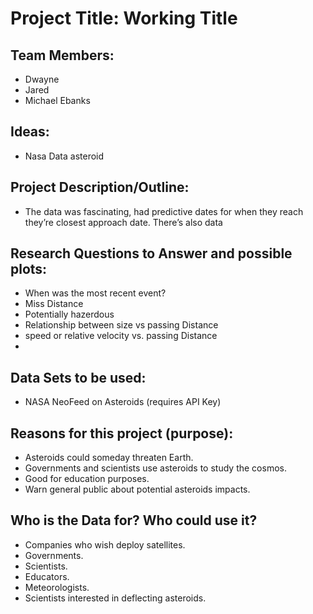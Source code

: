 # Project Title: Working Title

## Team Members:
- Dwayne
- Jared
- Michael Ebanks

## Ideas:
- Nasa Data asteroid

## Project Description/Outline:
- The data was fascinating, had predictive dates for when they reach they’re closest approach date. There’s also data

## Research Questions to Answer and possible plots:
- When was the most recent event?
- Miss Distance
- Potentially hazerdous
- Relationship between size vs passing Distance
- speed or relative velocity vs. passing Distance
-

## Data Sets to be used:
- NASA NeoFeed on Asteroids (requires API Key)

## Reasons for this project (purpose):
- Asteroids could someday threaten Earth.
- Governments and scientists use asteroids to study the cosmos.
- Good for education purposes.
- Warn general public about potential asteroids impacts.

## Who is the Data for? Who could use it?
- Companies who wish deploy satellites.
- Governments.
- Scientists.
- Educators.
- Meteorologists.
- Scientists interested in deflecting asteroids.
